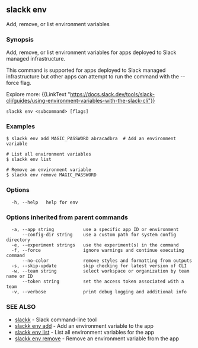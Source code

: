 ## slackk env

Add, remove, or list environment variables

### Synopsis

Add, remove, or list environment variables for apps deployed to Slack managed
infrastructure.

This command is supported for apps deployed to Slack managed infrastructure but
other apps can attempt to run the command with the --force flag.

Explore more: {{LinkText "https://docs.slack.dev/tools/slack-cli/guides/using-environment-variables-with-the-slack-cli"}}

```
slackk env <subcommand> [flags]
```

### Examples

```
$ slackk env add MAGIC_PASSWORD abracadbra  # Add an environment variable

# List all environment variables
$ slackk env list

# Remove an environment variable
$ slackk env remove MAGIC_PASSWORD
```

### Options

```
  -h, --help   help for env
```

### Options inherited from parent commands

```
  -a, --app string           use a specific app ID or environment
      --config-dir string    use a custom path for system config directory
  -e, --experiment strings   use the experiment(s) in the command
  -f, --force                ignore warnings and continue executing command
      --no-color             remove styles and formatting from outputs
  -s, --skip-update          skip checking for latest version of CLI
  -w, --team string          select workspace or organization by team name or ID
      --token string         set the access token associated with a team
  -v, --verbose              print debug logging and additional info
```

### SEE ALSO

* [slackk](slackk.md)	 - Slack command-line tool
* [slackk env add](slackk_env_add.md)	 - Add an environment variable to the app
* [slackk env list](slackk_env_list.md)	 - List all environment variables for the app
* [slackk env remove](slackk_env_remove.md)	 - Remove an environment variable from the app

